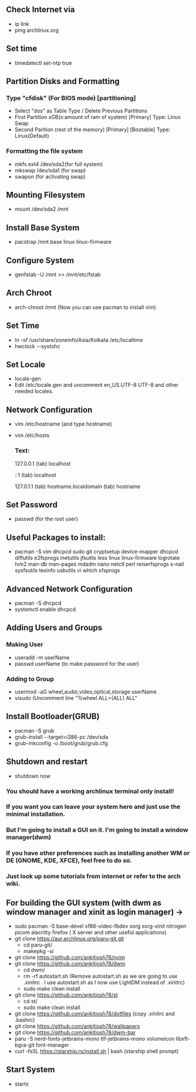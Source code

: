 ## Check Internet via 
   - ip link
   - ping archlinux.org

## Set time
   - timedatectl set-ntp true

## Partition Disks and Formatting
   ### Type "cfdisk" (For BIOS mode) [partitioning]
   - Select "dos" as Table Type / Delete Previous Partitions
   - First Partition xGB(x:amount of ram of system) [Primary] Type: Linux Swap 
   - Second Parition (rest of the memory) [Primary] [Bootable] Type: Linux(Default)

   ### Formatting the file system 
   - mkfs.ext4 /dev/sda2(for full system)
   - mkswap /dev/sda1 (for swap)
   - swapon (for activating swap)

## Mounting Filesystem
   - mount /dev/sda2 /mnt

## Install Base System
   - pacstrap /mnt base linux linux-firmware

## Configure System
   - genfstab -U /mnt >> /mnt/etc/fstab

## Arch Chroot
   - arch-chroot /mnt
    (Now you can use pacman to install vim)

## Set Time
   - ln -sf /usr/share/zoneinfo/Asia/Kolkata /etc/localtime
   - hwclock --systohc

## Set Locale
   - locale-gen
   - Edit /etc/locale.gen and uncomment en_US.UTF-8 UTF-8 and other needed locales.

## Network Configuration
   - vim /etc/hostname (and type  hostname)
   - vim /etc/hosts
      ### Text:
        127.0.0.1 (tab) localhost
    
        ::1 (tab) localhost
        
        127.0.1.1 (tab) hostname.localdomain (tab) hostname

## Set Password
   - passwd (for the root user)

## Useful Packages to install:
   - pacman -S vim dhcpcd sudo git cryptsetup device-mapper dhcpcd diffutils e2fsprogs inetutils jfsutils less linux linux-firmware logrotate lvm2 man-db man-pages mdadm nano netctl perl reiserfsprogs s-nail sysfsutils texinfo usbutils vi which xfsprogs 

## Advanced Network Configuration
   - pacman -S dhcpcd
   - systemctl enable dhcpcd

## Adding Users and Groups
   ### Making User
   - useradd -m userName
   - passwd userName (to make password for the user)
   ### Adding to Group
   - usermod -aG wheel,audio,video,optical,storage userName
   - visudo (Uncomment line "%wheel ALL=(ALL) ALL"

## Install Bootloader(GRUB)
   - pacman -S grub
   - grub-install --target=i386-pc /dev/sda
   - grub-mkconfig -o /boot/grub/grub.cfg

## Shutdown and restart
   - shutdown now

### You should have a working archlinux terminal only install!
### If you want you can leave your system here and just use the minimal installation.
### But I'm going to install a GUI on it. I'm going to install a window manager(dwm)
### If you have other preferences such as installing another WM or DE (GNOME, KDE, XFCE), feel free to do so.
### Just look up some tutorials from internet or refer to the arch wiki.

## For building the GUI system (with dwm as window manager and xinit as login manager) ->
   - sudo pacman -S base-devel xf86-video-fbdev xorg xorg-xinit nitrogen picom alacritty firefox ( X server and other useful applications)
   - git clone https://aur.archlinux.org/paru-git.git
       - cd paru-git/
       - makepkg -si
   - git clone https://github.com/ankitjosh78/nvim
   - git clone https://github.com/ankitjosh78/dwm
      -  cd dwm/
      -  rm -rf autostart.sh (Remove autostart.sh as we are going to use .xinitrc . I use autostart.sh as I now use LightDM instead of .xinitrc)
      -  sudo make clean install
   - git clone https://github.com/ankitjosh78/st
      -  cd st/
      -  sudo make clean install
   - git clone https://github.com/ankitjosh78/dotfiles (copy .xinitrc and .bashrc)
   - git clone https://github.com/ankitjosh78/wallpapers
   - git clone https://github.com/ankitjosh78/dwm-bar
   - paru -S nerd-fonts-jetbrains-mono ttf-jetbrains-mono volumeicon libxft-bgra-git font-manager
   - curl -fsSL https://starship.rs/install.sh | bash (starship shell prompt)
## Start System
   - startx


